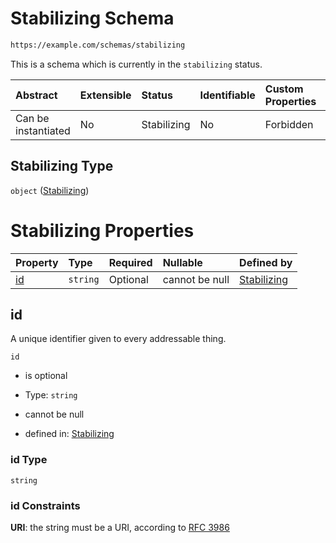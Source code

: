# Stabilizing Schema

```txt
https://example.com/schemas/stabilizing
```

This is a schema which is currently in the `stabilizing` status.

| Abstract            | Extensible | Status      | Identifiable | Custom Properties | Additional Properties | Access Restrictions | Defined In                                                                                     |
| :------------------ | :--------- | :---------- | :----------- | :---------------- | :-------------------- | :------------------ | :--------------------------------------------------------------------------------------------- |
| Can be instantiated | No         | Stabilizing | No           | Forbidden         | Allowed               | none                | [stabilizing.schema.json](../generated-schemas/stabilizing.schema.json "open original schema") |

## Stabilizing Type

`object` ([Stabilizing](stabilizing.md))

# Stabilizing Properties

| Property  | Type     | Required | Nullable       | Defined by                                                                                           |
| :-------- | :------- | :------- | :------------- | :--------------------------------------------------------------------------------------------------- |
| [id](#id) | `string` | Optional | cannot be null | [Stabilizing](stabilizing-properties-id.md "https://example.com/schemas/stabilizing#/properties/id") |

## id

A unique identifier given to every addressable thing.

`id`

*   is optional

*   Type: `string`

*   cannot be null

*   defined in: [Stabilizing](stabilizing-properties-id.md "https://example.com/schemas/stabilizing#/properties/id")

### id Type

`string`

### id Constraints

**URI**: the string must be a URI, according to [RFC 3986](https://tools.ietf.org/html/rfc3986 "check the specification")
